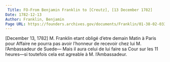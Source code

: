 ```yaml
---
 Title: FO-From Benjamin Franklin to [Creutz], [13 December 1782]
Date: 1782-12-13
Author: Franklin, Benjamin
Page URL: https://founders.archives.gov/documents/Franklin/01-38-02-0331
---
```


[December 13, 1782]
M. Franklin etant obligé d’etre demain Matin à Paris pour Affaire ne pourra pas avoir l’honneur de recevoir chez lui M. l’Ambassadeur de Suede— Mais il aura celui de lui faire sa Cour sur les 11 heures—si toutefois cela est agreable à M. l’Ambassadeur.

